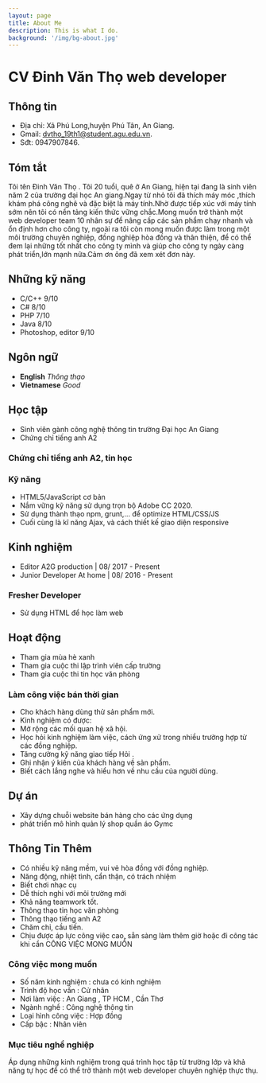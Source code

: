 ```yaml
---
layout: page
title: About Me
description: This is what I do.
background: '/img/bg-about.jpg'
---
```


# CV Đinh Văn Thọ web developer
## Thông tin
- Địa chỉ: Xã Phú Long,huyện Phú Tân, An Giang.
- Gmail: dvtho_19th1@student.agu.edu.vn.
- Sđt: 0947907846.
## Tóm tắt
  Tôi tên Đinh Văn Thọ . Tôi 20 tuổi, quê ở An Giang, hiện tại đang là sinh viên năm 2 của trường đại học An giang.Ngay từ nhỏ tôi đã thích máy móc ,thích khám phá công nghê và đặc biệt là máy tính.Nhờ được tiếp xúc với máy tính sớm nên tôi có nền tảng kiến thức vững chắc.Mong muốn trở thành một web developer team 10 nhân sự để nâng cấp các sản phẩm chạy nhanh và ổn định hơn cho công ty, ngoài ra tôi còn mong muốn được làm trong một môi trường chuyên nghiệp, đồng nghiệp hòa đồng và thân thiện, để có thể đem lại những tốt nhất cho công ty mình và giúp cho công ty ngày càng phát triển,lớn mạnh nữa.Cảm ơn ông đã xem xét đơn này.
## Những kỹ năng
- C/C++ 9/10
- C# 8/10
- PHP 7/10
- Java 8/10
- Photoshop, editor 9/10
## Ngôn ngữ
- **English**   *Thông thạo*
- **Vietnamese**   *Good*
## Học tập 
- Sinh viên gành công nghệ thông tin trường Đại học An Giang
- Chứng chỉ tiếng anh A2
### Chứng chỉ tiếng anh A2, tin học
### Kỹ năng
- HTML5/JavaScript cơ bản 
- Nắm vững kỹ năng sử dụng trọn bộ Adobe CC 2020.
- Sử dụng thành thạo npm, grunt,… để optimize HTML/CSS/JS 
- Cuối cùng là kĩ năng Ajax, và cách thiết kế giao diện responsive
## Kinh nghiệm
- Editor
A2G production |  08/  2017 - Present
- Junior Developer
At home |  08/  2016 - Present
### Fresher Developer 
- Sử dụng HTML để học làm web
## Hoạt động
- Tham gia mùa hè xanh
- Tham gia cuộc thi lập trình viên cấp trường
- Tham gia cuộc thi tin học văn phòng
### Làm công việc bán thời gian
 - Cho khách hàng dùng thử sản phẩm mới. 
 - Kinh nghiệm có được: 
  - Mở rộng các mối quan hệ xã hội. 
  - Học hỏi kinh nghiệm làm việc, cách ứng xử trong nhiều trường hợp từ các đồng nghiệp. 
  - Tăng cường kỹ năng giao tiếp Hỏi . 
  - Ghi nhận ý kiến của khách hàng về sản phẩm.
  - Biết cách lắng nghe và hiểu hơn về nhu cầu của người dùng. 
## Dự án
- Xây dựng chuỗi website bán hàng cho các ứng dụng
- phát triển mô hình quản lý shop quần áo Gymc
## Thông Tin Thêm
- Có nhiều kỹ năng mềm, vui vẻ hòa đồng với đồng nghiệp.
- Năng động, nhiệt tình, cẩn thận, có trách nhiệm
- Biết chơi nhạc cụ
- Dễ thích nghi với môi trường mới
- Khả năng teamwork tốt.
- Thông thạo tin học văn phòng
- Thông thạo tiếng anh A2
- Chăm chỉ, cầu tiến.
- Chịu được áp lực công việc cao, sẳn sàng làm thêm giờ hoặc đi công tác khi cần
CÔNG VIỆC MONG MUỐN
### Công việc mong muốn
- Số năm kinh nghiệm : chưa có kinh nghiệm 
- Trình độ học vấn : Cử nhân 
- Nơi làm việc : An Giang , TP HCM , Cần Thơ 
- Ngành nghề : Công nghệ thông tin 
- Loại hình công việc : Hợp đồng 
- Cấp bậc : Nhân viên
### Mục tiêu nghề nghiệp
Áp dụng những kinh nghiệm trong quá trình học tập từ trường lớp và khả năng tự học để có thể trở thành một web developer chuyên nghiệp thực thụ.


